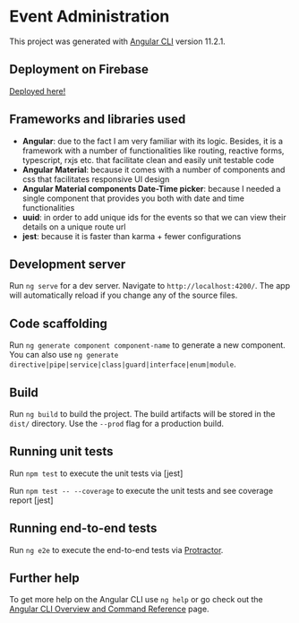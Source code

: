 # Event Administration

This project was generated with [Angular CLI](https://github.com/angular/angular-cli) version 11.2.1.

## Deployment on Firebase
[Deployed here!](https://events-app-230f8.web.app/)

## Frameworks and libraries used
- **Angular**: due to the fact I am very familiar with its logic. Besides, it is a framework with a number
of functionalities like routing, reactive forms, typescript, rxjs etc. that facilitate clean and easily unit testable code
- **Angular Material**: because it comes with a number of components and css that facilitates responsive UI design
- **Angular Material components Date-Time picker**: because I needed a single component that provides you both with
  date and time functionalities
- **uuid**: in order to add unique ids for the events so that we can view their details on a unique route url
- **jest**: because it is faster than karma + fewer configurations

## Development server

Run `ng serve` for a dev server. Navigate to `http://localhost:4200/`. The app will automatically reload if you change any of the source files.

## Code scaffolding

Run `ng generate component component-name` to generate a new component. You can also use `ng generate directive|pipe|service|class|guard|interface|enum|module`.

## Build

Run `ng build` to build the project. The build artifacts will be stored in the `dist/` directory. Use the `--prod` flag for a production build.

## Running unit tests

Run `npm test` to execute the unit tests via [jest]

Run `npm test -- --coverage` to execute the unit tests and see coverage report [jest]

## Running end-to-end tests

Run `ng e2e` to execute the end-to-end tests via [Protractor](http://www.protractortest.org/).

## Further help

To get more help on the Angular CLI use `ng help` or go check out the [Angular CLI Overview and Command Reference](https://angular.io/cli) page.
